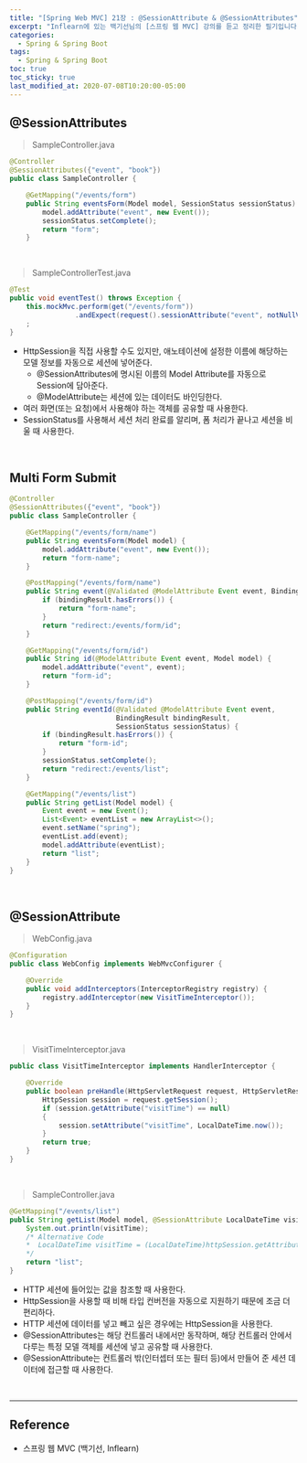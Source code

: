 ```yaml
---
title: "[Spring Web MVC] 21장 : @SessionAttribute & @SessionAttributes"
excerpt: "Inflearn에 있는 백기선님의 [스프링 웹 MVC] 강의를 듣고 정리한 필기입니다."
categories:
  - Spring & Spring Boot
tags:
  - Spring & Spring Boot
toc: true
toc_sticky: true
last_modified_at: 2020-07-08T10:20:00-05:00
---
```


## @SessionAttributes

> SampleController.java

```java
@Controller
@SessionAttributes({"event", "book"})
public class SampleController {

    @GetMapping("/events/form")
    public String eventsForm(Model model, SessionStatus sessionStatus) {
        model.addAttribute("event", new Event());
        sessionStatus.setComplete();
        return "form";
    }
```

<br>

> SampleControllerTest.java

```java
@Test
public void eventTest() throws Exception {
    this.mockMvc.perform(get("/events/form"))
                .andExpect(request().sessionAttribute("event", notNullValue()))
    ;
}
```

* HttpSession을 직접 사용할 수도 있지만, 애노테이션에 설정한 이름에 해당하는 모델 정보를 자동으로 세션에 넣어준다.
  * @SessionAttributes에 명시된 이름의 Model Attribute를 자동으로 Session에 담아준다.
  * @ModelAttribute는 세션에 있는 데이터도 바인딩한다.
* 여러 화면(또는 요청)에서 사용해야 하는 객체를 공유할 때 사용한다.
* SessionStatus를 사용해서 세션 처리 완료를 알리며, 폼 처리가 끝나고 세션을 비울 때 사용한다.

<br>

## Multi Form Submit

```java
@Controller
@SessionAttributes({"event", "book"})
public class SampleController {

    @GetMapping("/events/form/name")
    public String eventsForm(Model model) {
        model.addAttribute("event", new Event());
        return "form-name";
    }

    @PostMapping("/events/form/name")
    public String event(@Validated @ModelAttribute Event event, BindingResult bindingResult) {
        if (bindingResult.hasErrors()) {
            return "form-name";
        }
        return "redirect:/events/form/id";
    }

    @GetMapping("/events/form/id")
    public String id(@ModelAttribute Event event, Model model) {
        model.addAttribute("event", event);
        return "form-id";
    }

    @PostMapping("/events/form/id")
    public String eventId(@Validated @ModelAttribute Event event,
                          BindingResult bindingResult,
                          SessionStatus sessionStatus) {
        if (bindingResult.hasErrors()) {
            return "form-id";
        }
        sessionStatus.setComplete();
        return "redirect:/events/list";
    }

    @GetMapping("/events/list")
    public String getList(Model model) {
        Event event = new Event();
        List<Event> eventList = new ArrayList<>();
        event.setName("spring");
        eventList.add(event);
        model.addAttribute(eventList);
        return "list";
    }
}
```

<br>

## @SessionAttribute

> WebConfig.java

```java
@Configuration
public class WebConfig implements WebMvcConfigurer {

    @Override
    public void addInterceptors(InterceptorRegistry registry) {
        registry.addInterceptor(new VisitTimeInterceptor());
    }
}
```

<br>

> VisitTimeInterceptor.java

```java
public class VisitTimeInterceptor implements HandlerInterceptor {

    @Override
    public boolean preHandle(HttpServletRequest request, HttpServletResponse response, Object handler) throws Exception {
        HttpSession session = request.getSession();
        if (session.getAttribute("visitTime") == null)
        {
            session.setAttribute("visitTime", LocalDateTime.now());
        }
        return true;
    }
}
```

<br>

> SampleController.java

```java
@GetMapping("/events/list")
public String getList(Model model, @SessionAttribute LocalDateTime visitTime) {
    System.out.println(visitTime);
    /* Alternative Code
    *  LocalDateTime visitTime = (LocalDateTime)httpSession.getAttribute("visitTime");
    */
    return "list";
}
```

* HTTP 세션에 들어있는 값을 참조할 때 사용한다.
* HttpSession을 사용할 때 비해 타입 컨버전을 자동으로 지원하기 때문에 조금 더 편리하다.
* HTTP 세션에 데이터를 넣고 빼고 싶은 경우에는 HttpSession을 사용한다.
* @SessionAttributes는 해당 컨트롤러 내에서만 동작하며, 해당 컨트롤러 안에서 다루는 특정 모델 객체를 세션에 넣고 공유할 때 사용한다.
* @SessionAttribute는 컨트롤러 밖(인터셉터 또는 필터 등)에서 만들어 준 세션 데이터에 접근할 때 사용한다.

<br>

---

## Reference

*	스프링 웹 MVC (백기선, Inflearn)
